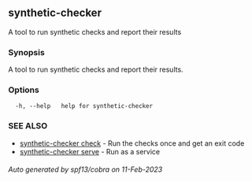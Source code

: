 ## synthetic-checker

A tool to run synthetic checks and report their results

### Synopsis

A tool to run synthetic checks and report their results.

### Options

```
  -h, --help   help for synthetic-checker
```

### SEE ALSO

* [synthetic-checker check](synthetic-checker_check.md)	 - Run the checks once and get an exit code
* [synthetic-checker serve](synthetic-checker_serve.md)	 - Run as a service

###### Auto generated by spf13/cobra on 11-Feb-2023
